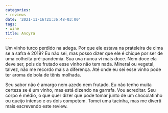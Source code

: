 ```yaml
---
categories:
- reviews
date: '2021-11-16T21:36:48-03:00'
tags:
- wine
title: Ancyra
---
```


Um vinho turco perdido na adega. Por que ele estava na prateleira de cima se a safra é 2019? Eu não sei, mas posso dizer que ele é chique por ser de uma colheita pré-pandemia. Sua uva nunca vi mais doce. Nem doce ela deve ser, pois de frutado esse vinho não tem nada. Mineral ou vegetal, talvez, não me recordo mais a diferença. Até onde eu sei esse vinho pode ter aroma de bola de tênis molhada.

Seu sabor não é amargo nem azedo nem frutado. Eu não tenho muita certeza se é um vinho, mas está dizendo na garrafa. Vou acreditar. Seu corpo é médio, o que quer dizer que pode tomar junto de um chocolatinho ou queijo intenso e os dois competem. Tomei uma tacinha, mas me diverti mais escrevendo este review.
